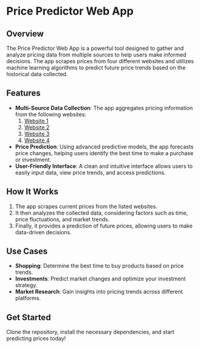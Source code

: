 # Price Predictor Web App

## Overview
The Price Predictor Web App is a powerful tool designed to gather and analyze pricing data from multiple sources to help users make informed decisions. The app scrapes prices from four different websites and utilizes machine learning algorithms to predict future price trends based on the historical data collected.

## Features
- **Multi-Source Data Collection**: The app aggregates pricing information from the following websites:
  1. [Website 1](#)
  2. [Website 2](#)
  3. [Website 3](#)
  4. [Website 4](#)
- **Price Prediction**: Using advanced predictive models, the app forecasts price changes, helping users identify the best time to make a purchase or investment.
- **User-Friendly Interface**: A clean and intuitive interface allows users to easily input data, view price trends, and access predictions.

## How It Works
1. The app scrapes current prices from the listed websites.
2. It then analyzes the collected data, considering factors such as time, price fluctuations, and market trends.
3. Finally, it provides a prediction of future prices, allowing users to make data-driven decisions.

## Use Cases
- **Shopping**: Determine the best time to buy products based on price trends.
- **Investments**: Predict market changes and optimize your investment strategy.
- **Market Research**: Gain insights into pricing trends across different platforms.

## Get Started
Clone the repository, install the necessary dependencies, and start predicting prices today!

